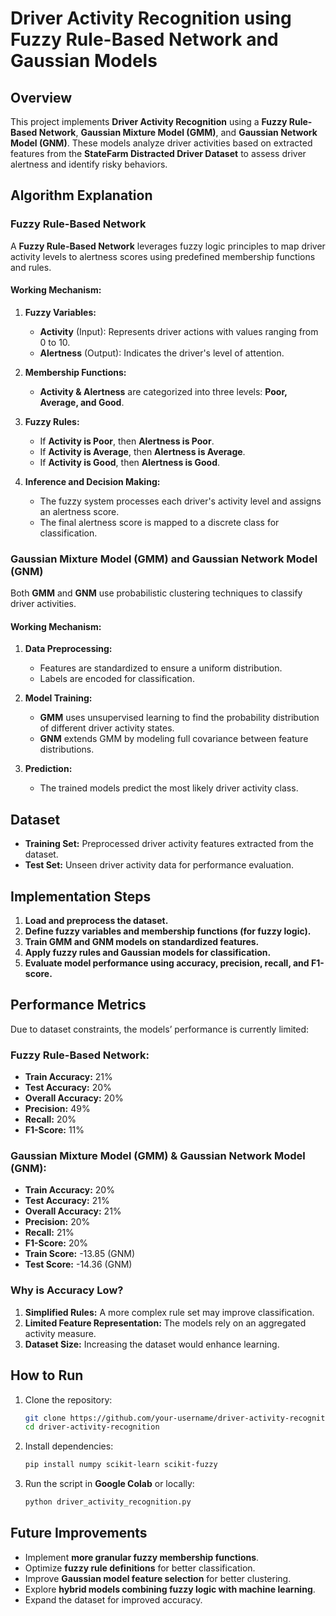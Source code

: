 # Driver Activity Recognition using Fuzzy Rule-Based Network and Gaussian Models

## Overview
This project implements **Driver Activity Recognition** using a **Fuzzy Rule-Based Network**, **Gaussian Mixture Model (GMM)**, and **Gaussian Network Model (GNM)**. These models analyze driver activities based on extracted features from the **StateFarm Distracted Driver Dataset** to assess driver alertness and identify risky behaviors.

## Algorithm Explanation
### **Fuzzy Rule-Based Network**
A **Fuzzy Rule-Based Network** leverages fuzzy logic principles to map driver activity levels to alertness scores using predefined membership functions and rules.

#### **Working Mechanism:**
1. **Fuzzy Variables:**
   - **Activity** (Input): Represents driver actions with values ranging from 0 to 10.
   - **Alertness** (Output): Indicates the driver's level of attention.
   
2. **Membership Functions:**
   - **Activity & Alertness** are categorized into three levels: **Poor, Average, and Good**.

3. **Fuzzy Rules:**
   - If **Activity is Poor**, then **Alertness is Poor**.
   - If **Activity is Average**, then **Alertness is Average**.
   - If **Activity is Good**, then **Alertness is Good**.

4. **Inference and Decision Making:**
   - The fuzzy system processes each driver's activity level and assigns an alertness score.
   - The final alertness score is mapped to a discrete class for classification.

### **Gaussian Mixture Model (GMM) and Gaussian Network Model (GNM)**
Both **GMM** and **GNM** use probabilistic clustering techniques to classify driver activities.

#### **Working Mechanism:**
1. **Data Preprocessing:**
   - Features are standardized to ensure a uniform distribution.
   - Labels are encoded for classification.
   
2. **Model Training:**
   - **GMM** uses unsupervised learning to find the probability distribution of different driver activity states.
   - **GNM** extends GMM by modeling full covariance between feature distributions.
   
3. **Prediction:**
   - The trained models predict the most likely driver activity class.
   
## Dataset
- **Training Set:** Preprocessed driver activity features extracted from the dataset.
- **Test Set:** Unseen driver activity data for performance evaluation.

## Implementation Steps
1. **Load and preprocess the dataset.**
2. **Define fuzzy variables and membership functions (for fuzzy logic).**
3. **Train GMM and GNM models on standardized features.**
4. **Apply fuzzy rules and Gaussian models for classification.**
5. **Evaluate model performance using accuracy, precision, recall, and F1-score.**

## Performance Metrics
Due to dataset constraints, the models’ performance is currently limited:

### **Fuzzy Rule-Based Network:**
- **Train Accuracy:** 21%
- **Test Accuracy:** 20%
- **Overall Accuracy:** 20%
- **Precision:** 49%
- **Recall:** 20%
- **F1-Score:** 11%

### **Gaussian Mixture Model (GMM) & Gaussian Network Model (GNM):**
- **Train Accuracy:** 20%
- **Test Accuracy:** 21%
- **Overall Accuracy:** 21%
- **Precision:** 20%
- **Recall:** 21%
- **F1-Score:** 20%
- **Train Score:** -13.85 (GNM)
- **Test Score:** -14.36 (GNM)

### **Why is Accuracy Low?**
1. **Simplified Rules:** A more complex rule set may improve classification.
2. **Limited Feature Representation:** The models rely on an aggregated activity measure.
3. **Dataset Size:** Increasing the dataset would enhance learning.

## How to Run
1. Clone the repository:
   ```bash
   git clone https://github.com/your-username/driver-activity-recognition.git
   cd driver-activity-recognition
   ```
2. Install dependencies:
   ```bash
   pip install numpy scikit-learn scikit-fuzzy
   ```
3. Run the script in **Google Colab** or locally:
   ```bash
   python driver_activity_recognition.py
   ```

## Future Improvements
- Implement **more granular fuzzy membership functions**.
- Optimize **fuzzy rule definitions** for better classification.
- Improve **Gaussian model feature selection** for better clustering.
- Explore **hybrid models combining fuzzy logic with machine learning**.
- Expand the dataset for improved accuracy.

